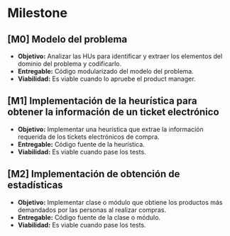 # Milestone

## [M0] Modelo del problema

- **Objetivo:** Analizar las HUs para identificar y extraer los elementos del dominio del problema y codificarlo.
- **Entregable:** Código modularizado del modelo del problema.
- **Viabilidad:** Es viable cuando lo apruebe el product manager.


## [M1] Implementación de la heurística para obtener la información de un ticket electrónico

- **Objetivo:** Implementar una heurística que extrae la información requerida de los tickets electrónicos de compra.
- **Entregable:** Código fuente de la heurística.
- **Viabilidad:** Es viable cuando pase los tests.


## [M2] Implementación de obtención de estadísticas

- **Objetivo:** Implementar clase o módulo que obtiene los productos más demandados por las personas al realizar compras.
- **Entregable:** Código fuente de la clase o módulo.
- **Viabilidad:** Es viable cuando pase los tests.